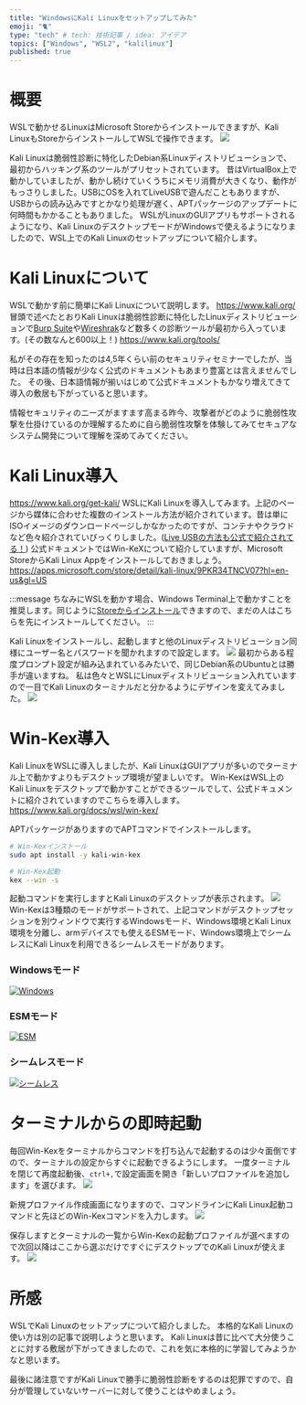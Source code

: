 ```yaml
---
title: "WindowsにKali Linuxをセットアップしてみた"
emoji: "🐈"
type: "tech" # tech: 技術記事 / idea: アイデア
topics: ["Windows", "WSL2", "kalilinux"]
published: true
---
```


# 概要
WSLで動かせるLinuxはMicrosoft Storeからインストールできますが、Kali LinuxもStoreからインストールしてWSLで操作できます。
![](/images/wsl-kali-linux/image1.png)

Kali Linuxは脆弱性診断に特化したDebian系Linuxディストリビューションで、最初からハッキング系のツールがプリセットされています。
昔はVirtualBox上で動かしていましたが、動かし続けていくうちにメモリ消費が大きくなり、動作がもっさりしました。USBにOSを入れてLiveUSBで遊んだこともありますが、USBからの読み込みですとかなり処理が遅く、APTパッケージのアップデートに何時間もかかることもありました。
WSLがLinuxのGUIアプリもサポートされるようになり、Kali LinuxのデスクトップモードがWindowsで使えるようになりましたので、WSL上でのKali Linuxのセットアップについて紹介します。

# Kali Linuxについて
WSLで動かす前に簡単にKali Linuxについて説明します。
https://www.kali.org/
冒頭で述べたとおりKali Linuxは脆弱性診断に特化したLinuxディストリビューションで[Burp Suite](https://portswigger.net/)や[Wireshrak](https://www.wireshark.org/)など数多くの診断ツールが最初から入っています。(その数なんと600以上！)
https://www.kali.org/tools/

私がその存在を知ったのは4,5年くらい前のセキュリティセミナーでしたが、当時は日本語の情報が少なく公式のドキュメントもあまり豊富とは言えませんでした。
その後、日本語情報が揃いはじめて公式ドキュメントもかなり増えてきて導入の敷居も下がっていると思います。

情報セキュリティのニーズがますます高まる昨今、攻撃者がどのように脆弱性攻撃を仕掛けているのか理解するために自ら脆弱性攻撃を体験してみてセキュアなシステム開発について理解を深めてみてください。

# Kali Linux導入
https://www.kali.org/get-kali/
WSLにKali Linuxを導入してみます。上記のページから媒体に合わせた複数のインストール方法が紹介されています。昔は単にISOイメージのダウンロードページしかなかったのですが、コンテナやクラウドなど色々紹介されていびっくりしました。([Live USBの方法も公式で紹介されてる！](https://www.kali.org/get-kali/#kali-live))
公式ドキュメントではWin-KeXについて紹介していますが、Microsoft StoreからKali Linux Appをインストールしておきましょう。
https://apps.microsoft.com/store/detail/kali-linux/9PKR34TNCV07?hl=en-us&gl=US

:::message
ちなみにWSLを動かす場合、Windows Terminal上で動かすことを推奨します。同じように[Storeからインストール](https://apps.microsoft.com/store/detail/windows-terminal/9N0DX20HK701?hl=ja-jp&gl=JP)できますので、まだの人はこちらを先にインストールしてください。
:::

Kali Linuxをインストールし、起動しますと他のLinuxディストリビューション同様にユーザー名とパスワードを聞かれますので設定します。
![](/images/wsl-kali-linux/image2.png)
最初からある程度プロンプト設定が組み込まれているみたいで、同じDebian系のUbuntuとは勝手が違いますね。
私は色々とWSLにLinuxディストリビューション入れていますので一目でKali Linuxのターミナルだと分かるようにデザインを変えてみました。
![](/images/wsl-kali-linux/image3.png)

# Win-Kex導入
Kali LinuxをWSLに導入しましたが、Kali LinuxはGUIアプリが多いのでターミナル上で動かすよりもデスクトップ環境が望ましいです。
Win-KexはWSL上のKali Linuxをデスクトップで動かすことができるツールでして、公式ドキュメントに紹介されていますのでこちらを導入します。
https://www.kali.org/docs/wsl/win-kex/

APTパッケージがありますのでAPTコマンドでインストールします。

```bash
# Win-Kexインストール
sudo apt install -y kali-win-kex

# Win-Kex起動
kex --win -s
```

起動コマンドを実行しますとKali Linuxのデスクトップが表示されます。
![](/images/wsl-kali-linux/image4.png)
Win-Kexは3種類のモードがサポートされて、上記コマンドがデスクトップセッションを別ウィンドウで実行するWindowsモード、Windows環境とKali Linux環境を分離し、armデバイスでも使えるESMモード、Windows環境上でシームレスにKali Linuxを利用できるシームレスモードがあります。

### Windowsモード
[![Windows](/images/wsl-kali-linux/image5.png)](https://www.kali.org/docs/wsl/win-kex-win/)

### ESMモード
[![ESM](/images/wsl-kali-linux/image6.png)](https://www.kali.org/docs/wsl/win-kex-esm/)

### シームレスモード
[![シームレス](/images/wsl-kali-linux/image7.png)](https://www.kali.org/docs/wsl/win-kex-sl/)

# ターミナルからの即時起動
毎回Win-Kexをターミナルからコマンドを打ち込んで起動するのは少々面倒ですので、ターミナルの設定からすぐに起動できるようにします。
一度ターミナルを閉じて再度起動後、`ctrl+,`で設定画面を開き「新しいプロファイルを追加します」を選びます。
![](/images/wsl-kali-linux/image8.png)

新規プロファイル作成画面になりますので、コマンドラインにKali Linux起動コマンドと先ほどのWin-Kexコマンドを入力します。
![](/images/wsl-kali-linux/image9.png)

保存しますとターミナルの一覧からWin-Kexの起動プロファイルが選べますので次回以降はここから選ぶだけですぐにデスクトップでのKali Linuxが使えます。
![](/images/wsl-kali-linux/image10.png)

# 所感
WSLでKali Linuxのセットアップについて紹介しました。
本格的なKali Linuxの使い方は別の記事で説明しようと思います。
Kali Linuxは昔に比べて大分使うことに対する敷居が下がってきましたので、これを気に本格的に学習してみようかなと思います。

最後に諸注意ですがKali Linuxで勝手に脆弱性診断をするのは犯罪ですので、自分が管理していないサーバーに対して使うことはやめましょう。